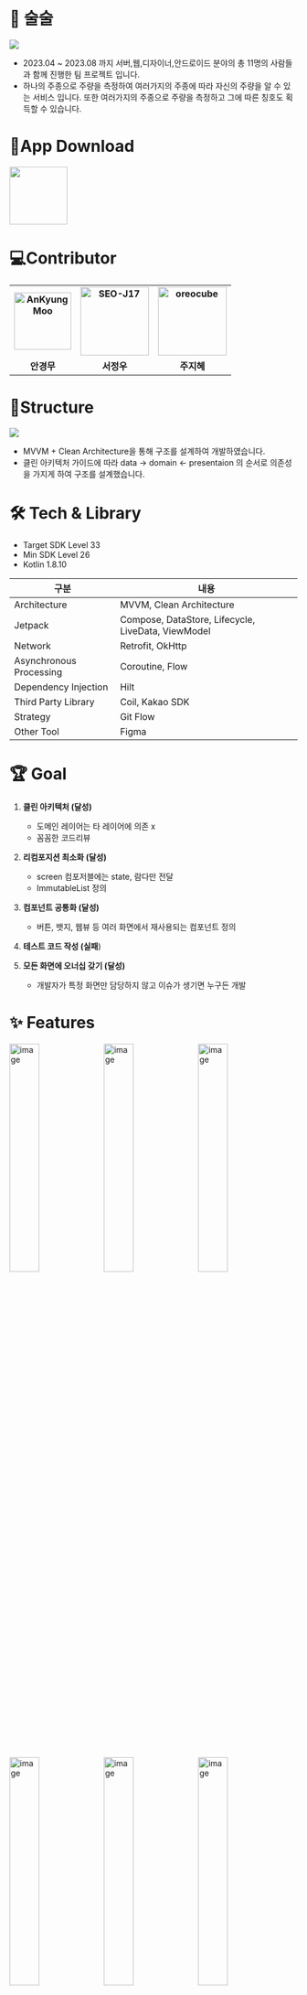 # 🍺 술술

<img src =https://github.com/SEO-J17/CanyonGG/assets/59912150/1c966b95-d8d6-449d-9978-9c0f0fce4be0 />

+ 2023.04 ~ 2023.08 까지 서버,웹,디자이너,안드로이드 분야의 총 11명의 사람들과 함께 진행한 팀 프로젝트 입니다.
+ 하나의 주종으로 주량을 측정하여 여러가지의 주종에 따라 자신의 주량을 알 수 있는 서비스 입니다. 또한 여러가지의 주종으로 주량을 측정하고 그에 따른 칭호도 획득할 수 있습니다.
  
# 💾App Download

<a href="https://play.google.com/store/apps/details?id=com.mashup.alcoholfree">
<img src="https://user-images.githubusercontent.com/63157395/211233100-2f255c00-3336-4125-b5da-2fd935e40b5a.png" width="101px" />
</a>

# 💻Contributor
<div align="center">
<table style="font-weight : bold">
      <tr>
         <td align="center">
              <a href="https://github.com/AnKyungMoo ">                 
                  <img alt="AnKyungMoo" src="https://avatars.githubusercontent.com/AnKyungMoo " width="100" />            
              </a>
          </td>
          <td align="center">
              <a href="https://github.com/SEO-J17">                 
                  <img alt="SEO-J17" src="https://avatars.githubusercontent.com/SEO-J17" width="120" />            
              </a>
          </td>
          <td align="center">
              <a href="https://github.com/oreocube">                 
                  <img alt="oreocube" src="https://avatars.githubusercontent.com/oreocube" width="120" />            
              </a>
          </td>
      </tr>
      <tr>
          <td align="center">안경무</td>
          <td align="center">서정우</td>
          <td align="center">주지혜</td>
      </tr>
  </table>
</div>

# 🎨Structure

<img src=https://github.com/mash-up-kr/SulSul-Android/assets/59912150/41a8a1b6-75d7-4f19-8cfa-67c59b9c6f9d/>

+ MVVM + Clean Architecture을 통해 구조를 설계하여 개발하였습니다.
+ 클린 아키텍처 가이드에 따라 data -> domain <- presentaion 의 순서로 의존성을 가지게 하여 구조를 설계했습니다.


# 🛠 Tech & Library

+ Target SDK Level 33
+ Min SDK Level 26
+ Kotlin 1.8.10
  
 구분 | 내용
-- | --
Architecture | MVVM, Clean Architecture
Jetpack | Compose, DataStore, Lifecycle, LiveData, ViewModel
Network | Retrofit, OkHttp
Asynchronous Processing | Coroutine, Flow
Dependency Injection | Hilt
Third Party Library | Coil, Kakao SDK
Strategy | Git Flow
Other Tool | Figma

# 🏆 Goal

1. **클린 아키텍처 (달성)**
   - 도메인 레이어는 타 레이어에 의존 x
   - 꼼꼼한 코드리뷰

2. **리컴포지션 최소화 (달성)**
   - screen 컴포저블에는 state, 람다만 전달
   - ImmutableList 정의

3. **컴포넌트 공통화 (달성)**
   - 버튼, 뱃지, 웹뷰 등 여러 화면에서 재사용되는 컴포넌트 정의

4. **테스트 코드 작성 (실패**)

5. **모든 화면에 오너십 갖기 (달성)**
   - 개발자가 특정 화면만 담당하지 않고 이슈가 생기면 누구든 개발

# ✨ Features
<div>
    <img
        width="32%"
        alt="image"
        src="https://github.com/SEO-J17/CanyonGG/assets/59912150/1f58474d-7b86-44a7-b717-334d5e82a85a"
    />
    <img
        width="32%"
        alt="image"
        src="https://github.com/SEO-J17/CanyonGG/assets/59912150/dea93146-001d-4ea7-a11c-31e1680919a2"
    />
    <img
        width="32%"
        alt="image"
        src="https://github.com/SEO-J17/CanyonGG/assets/59912150/0121cc99-6e28-4c02-9904-a40d92f2c6ba"
    />
</div>

<div>
   <img
        width="32%"
        alt="image"
        src="https://github.com/SEO-J17/CanyonGG/assets/59912150/01a32cb4-35a0-41b0-b52e-cda0d3a2feb8"
    />
    <img
        width="32%"
        alt="image"
        src="https://github.com/SEO-J17/CanyonGG/assets/59912150/b081559a-f36f-4c5b-abdb-16ac0f9ebbd3"
    />
    <img
        width="32%"
        alt="image"
        src="https://github.com/SEO-J17/CanyonGG/assets/59912150/497234da-eb3b-41c8-82fc-58073bc8fabc"
    />
</div>

# 🎞Result
https://github.com/SEO-J17/CanyonGG/assets/59912150/b8b149c0-efcd-462b-b111-1ad1dc03a7c0
